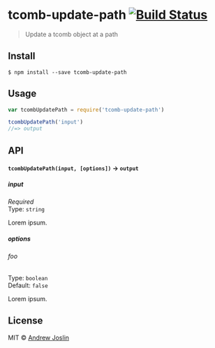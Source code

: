 # tcomb-update-path [![Build Status](https://travis-ci.org/ajoslin/tcomb-update-path.svg?branch=master)](https://travis-ci.org/ajoslin/tcomb-update-path)

> Update a tcomb object at a path


## Install

```
$ npm install --save tcomb-update-path
```


## Usage

```js
var tcombUpdatePath = require('tcomb-update-path')

tcombUpdatePath('input')
//=> output
```

## API

#### `tcombUpdatePath(input, [options])` -> `output`

##### input

*Required*  
Type: `string`

Lorem ipsum.

##### options

###### foo

Type: `boolean`  
Default: `false`

Lorem ipsum.


## License

MIT © [Andrew Joslin](http://ajoslin.com)
